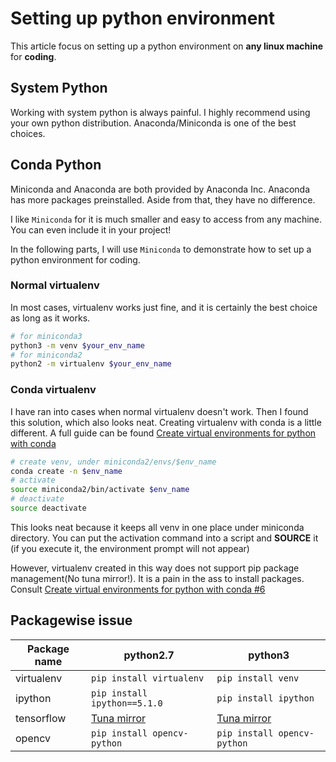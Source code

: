 # Setting up python environment
This article focus on setting up a python environment on **any linux machine** for **coding**.
## System Python
Working with system python is always painful. I highly recommend using your own python distribution. Anaconda/Miniconda is one of the best choices.

## Conda Python
Miniconda and Anaconda are both provided by Anaconda Inc. Anaconda has more packages preinstalled. Aside from that, they have no difference.

I like `Miniconda` for it is much smaller and easy to access from any machine. You can even include it in your project!

In the following parts, I will use `Miniconda` to demonstrate how to set up a python environment for coding.
### Normal virtualenv
In most cases, virtualenv works just fine, and it is certainly the best choice as long as it works.
```bash
# for miniconda3
python3 -m venv $your_env_name
# for miniconda2
python2 -m virtualenv $your_env_name
```


### Conda virtualenv
I have ran into cases when normal virtualenv doesn't work. Then I found this solution, which also looks neat.
Creating virtualenv with conda is a little different. A full guide can be found [Create virtual environments for python with conda](http://uoa-eresearch.github.io/eresearch-cookbook/recipe/2014/11/20/conda/)
```bash
# create venv, under miniconda2/envs/$env_name
conda create -n $env_name 
# activate
source miniconda2/bin/activate $env_name
# deactivate
source deactivate
```
This looks neat because it keeps all venv in one place under miniconda directory. You can put the activation command into a script and **SOURCE** it (if you execute it, the environment prompt will not appear)

However, virtualenv created in this way does not support pip package management(No tuna mirror!). It is a pain in the ass to install packages. Consult [Create virtual environments for python with conda #6](http://uoa-eresearch.github.io/eresearch-cookbook/recipe/2014/11/20/conda/) 

## Packagewise issue
| Package name | python2.7 | python3 |
| ------------ | --------- | ------- |
| virtualenv | `pip install virtualenv` | `pip install venv`|
| ipython | `pip install ipython==5.1.0` | `pip install ipython` |
| tensorflow | [Tuna mirror][] | [Tuna mirror][] |
| opencv | `pip install opencv-python` |`pip install opencv-python` | 

[Tuna mirror]: https://mirrors.tuna.tsinghua.edu.cn/tensorflow/linux/gpu/

